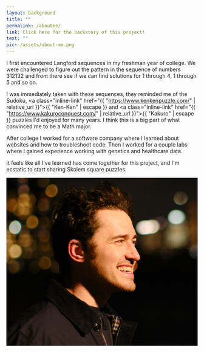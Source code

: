 ```yaml
---
layout: background
title: "" 
permalink: /aboutme/
link: Click here for the backstory of this project!
text: "" 
pic: /assets/about-me.png
---
```

I first encountered Langford sequences in my freshman year of college. We were challenged to figure out the pattern in the sequence of numbers 312132 and from there see if we can find solutions for 1 through 4, 1 through 5 and so on.

I was immediately taken with these sequences, they reminded me of the Sudoku, <a class="inline-link" href="{{ "https://www.kenkenpuzzle.com/" | relative_url }}">{{ "Ken-Ken" | escape }}</a> and <a class="inline-link" href="{{ "https://www.kakuroconquest.com/" | relative_url }}">{{ "Kakuro" | escape }}</a> puzzles I'd enjoyed for many years. I think this is a big part of what convinced me to be a Math major.

After college I worked for a software company where I learned about websites and how to troubleshoot code. Then I worked for a couple labs where I gained experience working with genetics and healthcare data.

It feels like all I've learned has come together for this project, and I'm ecstatic to start sharing Skolem square puzzles.

<img class="smallish_img" src="/assets/pic-of-me.jpg">
